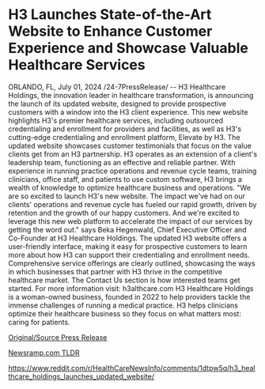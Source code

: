 # H3 Launches State-of-the-Art Website to Enhance Customer Experience and Showcase Valuable Healthcare Services

ORLANDO, FL, July 01, 2024 /24-7PressRelease/ -- H3 Healthcare Holdings, the innovation leader in healthcare transformation, is announcing the launch of its updated website, designed to provide prospective customers with a window into the H3 client experience. This new website highlights H3's premier healthcare services, including outsourced credentialing and enrollment for providers and facilities, as well as H3's cutting-edge credentialing and enrollment platform, Elevate by H3.  The updated website showcases customer testimonials that focus on the value clients get from an H3 partnership. H3 operates as an extension of a client's leadership team, functioning as an effective and reliable partner. With experience in running practice operations and revenue cycle teams, training clinicians, office staff, and patients to use custom software, H3 brings a wealth of knowledge to optimize healthcare business and operations.   "We are so excited to launch H3's new website. The impact we've had on our clients' operations and revenue cycle has fueled our rapid growth, driven by retention and the growth of our happy customers. And we're excited to leverage this new web platform to accelerate the impact of our services by getting the word out." says Beka Hegenwald, Chief Executive Officer and Co-Founder at H3 Healthcare Holdings.   The updated H3 website offers a user-friendly interface, making it easy for prospective customers to learn more about how H3 can support their credentialing and enrollment needs. Comprehensive service offerings are clearly outlined, showcasing the ways in which businesses that partner with H3 thrive in the competitive healthcare market. The Contact Us section is how interested teams get started.  For more information visit: h3althcare.com  H3 Healthcare Holdings is a woman-owned business, founded in 2022 to help providers tackle the immense challenges of running a medical practice. H3 helps clinicians optimize their healthcare business so they focus on what matters most: caring for patients. 

[Original/Source Press Release](https://www.24-7pressrelease.com/press-release/512086/h3-launches-state-of-the-art-website-to-enhance-customer-experience-and-showcase-valuable-healthcare-services)
                    

[Newsramp.com TLDR](None) 

https://www.reddit.com/r/HealthCareNewsInfo/comments/1dtpw5q/h3_healthcare_holdings_launches_updated_website/